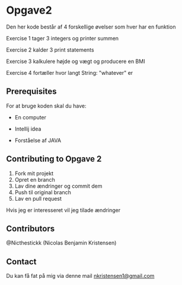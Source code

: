 # Opgave2
Den her kode består af 4 forskellige øvelser som hver har en funktion

Exercise 1 tager 3 integers og printer summen

Exercise 2 kalder 3 print statements

Exercise 3 kalkulere højde og vægt og producere en BMI

Exercise 4 fortæller hvor langt String: "whatever" er

## Prerequisites
For at bruge koden skal du have:

+ En computer

+ Intellij idea

+ Forståelse af JAVA

## Contributing to Opgave 2

1. Fork mit projekt
2. Opret en branch
3. Lav dine ændringer og commit dem
4. Push til original branch
5. Lav en pull request

Hvis jeg er interesseret vil jeg tilade ændringer

## Contributors
@Nicthestickk (Nicolas Benjamin Kristensen)

## Contact
Du kan få fat på mig via denne mail nkristensen1@gmail.com


